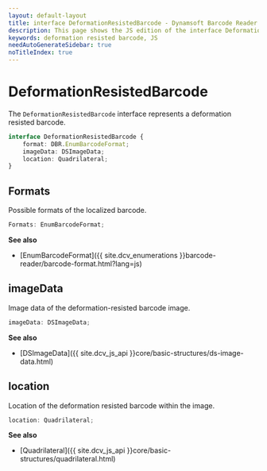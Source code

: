 ```yaml
---
layout: default-layout
title: interface DeformationResistedBarcode - Dynamsoft Barcode Reader Module JS Edition API Reference
description: This page shows the JS edition of the interface DeformationResistedBarcode in Dynamsoft Barcode Reader Module.
keywords: deformation resisted barcode, JS
needAutoGenerateSidebar: true
noTitleIndex: true
---
```


# DeformationResistedBarcode

The `DeformationResistedBarcode` interface represents a deformation resisted barcode.

```typescript
interface DeformationResistedBarcode {
    format: DBR.EnumBarcodeFormat;
    imageData: DSImageData;
    location: Quadrilateral;
}
```

## Formats

Possible formats of the localized barcode.

```typescript
Formats: EnumBarcodeFormat;
```

**See also**

* [EnumBarcodeFormat]({{ site.dcv_enumerations }}barcode-reader/barcode-format.html?lang=js)

## imageData

Image data of the deformation-resisted barcode image.

```typescript
imageData: DSImageData;
```

**See also**

* [DSImageData]({{ site.dcv_js_api }}core/basic-structures/ds-image-data.html)

## location

Location of the deformation resisted barcode within the image.

```typescript
location: Quadrilateral;
```

**See also**

* [Quadrilateral]({{ site.dcv_js_api }}core/basic-structures/quadrilateral.html)